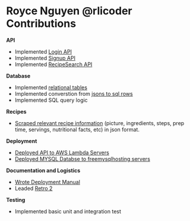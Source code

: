 # Royce Nguyen @rlicoder Contributions

**API**

- Implemented [Login API](./../../api/deploy/login.js)
- Implemented [Signup API](./../../api/deploy/signup.js)
- Implemented [RecipeSearch API](./../../api/deploy/recipe.js)

**Database**

- Implemented [relational tables](./../../db/base_tables.sql)
- Implemented converstion from [jsons to sql rows](./../../db/dbinit.py)
- Implemented SQL query logic

**Recipes**

- [Scraped relevant recipe information](./../../recipe_scraper/scrape.py) (picture, ingredients, steps, prep time, servings, nutritional facts, etc) in json format.

**Deployment**

- [Deployed API to AWS Lambda Servers](./../../api/deploy/)
- [Deployed MYSQL Databse to freemysqlhosting servers](./../../db/recipesandingredients.sql)

**Documentation and Logistics**

- [Wrote Deployment Manual](./../../docs/DEPLOY.md)
- Leaded [Retro 2](../retrospectives/RETRO_02.md)

**Testing**

- Implemented basic unit and integration test
